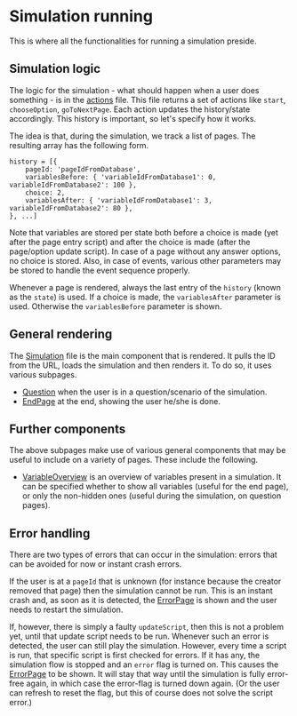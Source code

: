 # Simulation running

This is where all the functionalities for running a simulation preside.

## Simulation logic

The logic for the simulation - what should happen when a user does something - is in the [actions](./actions.js) file. This file returns a set of actions like `start`, `chooseOption`, `goToNextPage`. Each action updates the history/state accordingly. This history is important, so let's specify how it works.

The idea is that, during the simulation, we track a list of pages. The resulting array has the following form.

```
history = [{
	pageId: 'pageIdFromDatabase',
	variablesBefore: { 'variableIdFromDatabase1': 0, variableIdFromDatabase2': 100 },
	choice: 2,
	variablesAfter: { 'variableIdFromDatabase1': 3, variableIdFromDatabase2': 80 },
}, ...]
```

Note that variables are stored per state both before a choice is made (yet after the page entry script) and after the choice is made (after the page/option update script). In case of a page without any answer options, no choice is stored. Also, in case of events, various other parameters may be stored to handle the event sequence properly.

Whenever a page is rendered, always the last entry of the `history` (known as the `state`) is used. If a choice is made, the `variablesAfter` parameter is used. Otherwise the `variablesBefore` parameter is shown.

## General rendering

The [Simulation](./Simulation.jsx) file is the main component that is rendered. It pulls the ID from the URL, loads the simulation and then renders it. To do so, it uses various subpages.

- [Question](./subpages/Question.jsx) when the user is in a question/scenario of the simulation.
- [EndPage](./subpages/EndPage.jsx) at the end, showing the user he/she is done.

## Further components

The above subpages make use of various general components that may be useful to include on a variety of pages. These include the following.

- [VariableOverview](./components/VariableOverview.jsx) is an overview of variables present in a simulation. It can be specified whether to show all variables (useful for the end page), or only the non-hidden ones (useful during the simulation, on question pages).

## Error handling

There are two types of errors that can occur in the simulation: errors that can be avoided for now or instant crash errors.

If the user is at a `pageId` that is unknown (for instance because the creator removed that page) then the simulation cannot be run. This is an instant crash and, as soon as it is detected, the [ErrorPage](./subpages/ErrorPage.jsx) is shown and the user needs to restart the simulation.

If, however, there is simply a faulty `updateScript`, then this is not a problem yet, until that update script needs to be run. Whenever such an error is detected, the user can still play the simulation. However, every time a script is run, that specific script is first checked for errors. If it has any, the simulation flow is stopped and an `error` flag is turned on. This causes the [ErrorPage](./subpages/ErrorPage.jsx) to be shown. It will stay that way until the simulation is fully error-free again, in which case the error-flag is turned down again. (Or the user can refresh to reset the flag, but this of course does not solve the script error.)
